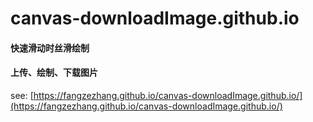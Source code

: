 # canvas-downloadImage.github.io
#### 快速滑动时丝滑绘制
#### 上传、绘制、下载图片

see: [https://fangzezhang.github.io/canvas-downloadImage.github.io/](https://fangzezhang.github.io/canvas-downloadImage.github.io/)
